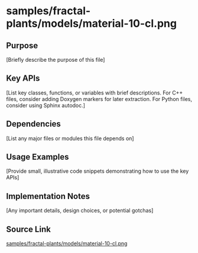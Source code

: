 # samples/fractal-plants/models/material-10-cl.png

## Purpose
[Briefly describe the purpose of this file]

## Key APIs
[List key classes, functions, or variables with brief descriptions.
For C++ files, consider adding Doxygen markers for later extraction.
For Python files, consider using Sphinx autodoc.]

## Dependencies
[List any major files or modules this file depends on]

## Usage Examples
[Provide small, illustrative code snippets demonstrating how to use the key APIs]

## Implementation Notes
[Any important details, design choices, or potential gotchas]

## Source Link
[samples/fractal-plants/models/material-10-cl.png](link_to_source_repository/samples/fractal-plants/models/material-10-cl.png)

